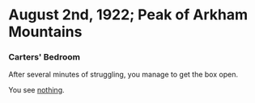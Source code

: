 # August 2nd, 1922; Peak of Arkham Mountains
### Carters' Bedroom

<p>After several minutes of struggling, you manage to get
the box open.</p>

You see [nothing](BoxBlackout.md).